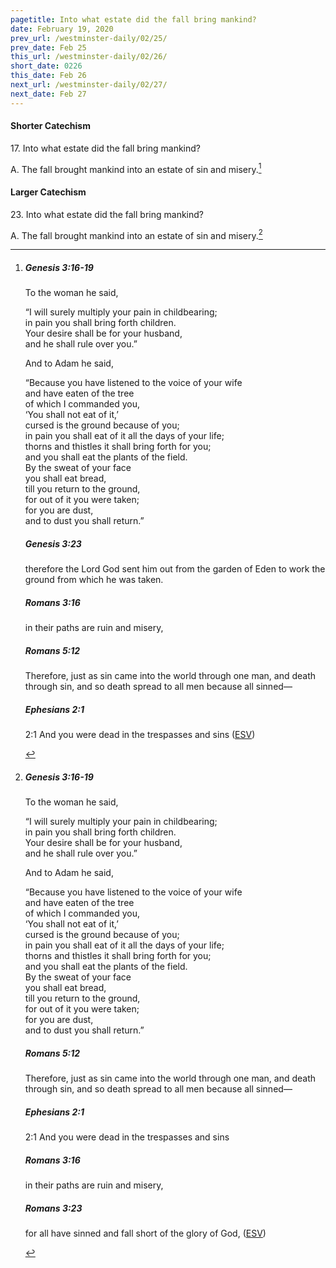 ```yaml
---
pagetitle: Into what estate did the fall bring mankind?
date: February 19, 2020
prev_url: /westminster-daily/02/25/
prev_date: Feb 25
this_url: /westminster-daily/02/26/
short_date: 0226
this_date: Feb 26
next_url: /westminster-daily/02/27/
next_date: Feb 27
---
```


#### Shorter Catechism

17\. Into what estate did the fall bring mankind?

A. The fall brought mankind into an estate of sin and misery.[^fnref:wsc1]


[^fnref:wsc1]: <div class="esv"><h5>Genesis 3:16-19</h5> <div class="esv-text"><p id="p01003016.01-1">To the woman he said,</p> <div class="block-indent"> <p class="line-group" id="p01003016.06-1">&#8220;I will surely multiply your pain in childbearing;<br /> <span class="indent"></span>in pain you shall bring forth children.<br /> Your desire shall be for your husband,<br /> <span class="indent"></span>and he shall rule over you.&#8221;</p> </div>  <p id="p01003017.01-1">And to Adam he said,</p> <div class="block-indent"> <p class="line-group" id="p01003017.06-1">&#8220;Because you have listened to the voice of your wife<br /> <span class="indent"></span>and have eaten of the tree<br /> of which I commanded you,<br /> <span class="indent"></span>&#8216;You shall not eat of it,&#8217;<br /> cursed is the ground because of you;<br /> <span class="indent"></span>in pain you shall eat of it all the days of your life;<br />  thorns and thistles it shall bring forth for you;<br /> <span class="indent"></span>and you shall eat the plants of the field.<br />  By the sweat of your face<br /> <span class="indent"></span>you shall eat bread,<br /> till you return to the ground,<br /> <span class="indent"></span>for out of it you were taken;<br /> for you are dust,<br /> <span class="indent"></span>and to dust you shall return.&#8221;</p> </div> </div><h5>Genesis 3:23</h5> <div class="esv-text"><p id="p01003023.01-2">therefore the <span class="small-caps">Lord</span> God sent him out from the garden of Eden to work the ground from which he was taken.</p> </div><h5>Romans 3:16</h5> <div class="esv-text"><div class="block-indent"> <p class="line-group" id="p45003016.01-3"><span class="indent"></span>in their paths are ruin and misery,</p> </div> </div><h5>Romans 5:12</h5> <div class="esv-text"> <p id="p45005012.07-4">Therefore, just as sin came into the world through one man, and death through sin, and so death spread to all men because all sinned&#8212;</p> </div><h5>Ephesians 2:1</h5> <div class="esv-text"> <p id="p49002001.05-5"><span class="chapter-num" id="v49002001-5">2:1&nbsp;</span>And you were dead in the trespasses and sins  (<a href="http://www.esv.org" class="copyright">ESV</a>)</p> </div> </div>


#### Larger Catechism

23\. Into what estate did the fall bring mankind?

A. The fall brought mankind into an estate of sin and misery.[^fnref:wlc1]


[^fnref:wlc1]: <div class="esv"><h5>Genesis 3:16-19</h5> <div class="esv-text"><p id="p01003016.01-1">To the woman he said,</p> <div class="block-indent"> <p class="line-group" id="p01003016.06-1">&#8220;I will surely multiply your pain in childbearing;<br /> <span class="indent"></span>in pain you shall bring forth children.<br /> Your desire shall be for your husband,<br /> <span class="indent"></span>and he shall rule over you.&#8221;</p> </div>  <p id="p01003017.01-1">And to Adam he said,</p> <div class="block-indent"> <p class="line-group" id="p01003017.06-1">&#8220;Because you have listened to the voice of your wife<br /> <span class="indent"></span>and have eaten of the tree<br /> of which I commanded you,<br /> <span class="indent"></span>&#8216;You shall not eat of it,&#8217;<br /> cursed is the ground because of you;<br /> <span class="indent"></span>in pain you shall eat of it all the days of your life;<br />  thorns and thistles it shall bring forth for you;<br /> <span class="indent"></span>and you shall eat the plants of the field.<br />  By the sweat of your face<br /> <span class="indent"></span>you shall eat bread,<br /> till you return to the ground,<br /> <span class="indent"></span>for out of it you were taken;<br /> for you are dust,<br /> <span class="indent"></span>and to dust you shall return.&#8221;</p> </div> </div><h5>Romans 5:12</h5> <div class="esv-text"> <p id="p45005012.07-2">Therefore, just as sin came into the world through one man, and death through sin, and so death spread to all men because all sinned&#8212;</p> </div><h5>Ephesians 2:1</h5> <div class="esv-text"> <p id="p49002001.05-3"><span class="chapter-num" id="v49002001-3">2:1&nbsp;</span>And you were dead in the trespasses and sins</p> </div><h5>Romans 3:16</h5> <div class="esv-text"><div class="block-indent"> <p class="line-group" id="p45003016.01-4"><span class="indent"></span>in their paths are ruin and misery,</p> </div> </div><h5>Romans 3:23</h5> <div class="esv-text"><p id="p45003023.01-5">for all have sinned and fall short of the glory of God,  (<a href="http://www.esv.org" class="copyright">ESV</a>)</p> </div> </div>


